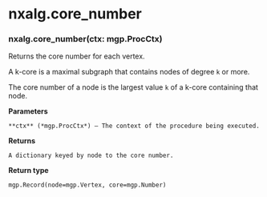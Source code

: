 # nxalg.core_number


### nxalg.core_number(ctx: mgp.ProcCtx)
Returns the core number for each vertex.

A k-core is a maximal subgraph that contains nodes of degree `k` or more.

The core number of a node is the largest value `k` of a k-core containing
that node.


**Parameters**

    **ctx** (*mgp.ProcCtx*) – The context of the procedure being executed.



**Returns**

    A dictionary keyed by node to the core number.



**Return type**

    mgp.Record(node=mgp.Vertex, core=mgp.Number)
